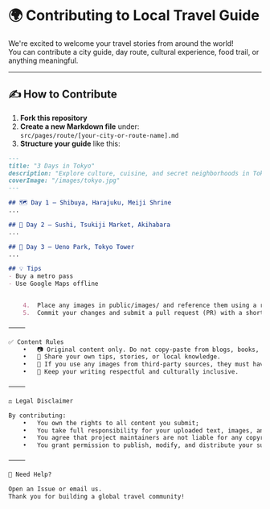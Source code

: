 # 🌍 Contributing to Local Travel Guide

We're excited to welcome your travel stories from around the world!  
You can contribute a city guide, day route, cultural experience, food trail, or anything meaningful.

---

## ✍ How to Contribute

1. **Fork this repository**
2. **Create a new Markdown file** under:  
   `src/pages/route/[your-city-or-route-name].md`
3. **Structure your guide** like this:

```markdown
---
title: "3 Days in Tokyo"
description: "Explore culture, cuisine, and secret neighborhoods in Tokyo."
coverImage: "/images/tokyo.jpg"
---

## 🗺️ Day 1 – Shibuya, Harajuku, Meiji Shrine
...

## 🍜 Day 2 – Sushi, Tsukiji Market, Akihabara
...

## 🌅 Day 3 – Ueno Park, Tokyo Tower
...

## 💡 Tips
- Buy a metro pass
- Use Google Maps offline


	4.	Place any images in public/images/ and reference them using a relative path.
	5.	Commit your changes and submit a pull request (PR) with a short description.

⸻

✅ Content Rules
	•	📷 Original content only. Do not copy-paste from blogs, books, or commercial sources.
	•	🧠 Share your own tips, stories, or local knowledge.
	•	🧾 If you use any images from third-party sources, they must have proper attribution and permission.
	•	💬 Keep your writing respectful and culturally inclusive.

⸻

⚖️ Legal Disclaimer

By contributing:
	•	You own the rights to all content you submit;
	•	You take full responsibility for your uploaded text, images, and links;
	•	You agree that project maintainers are not liable for any copyright or legal issues;
	•	You grant permission to publish, modify, and distribute your submission under the project license.

⸻

🤝 Need Help?

Open an Issue or email us.
Thank you for building a global travel community!